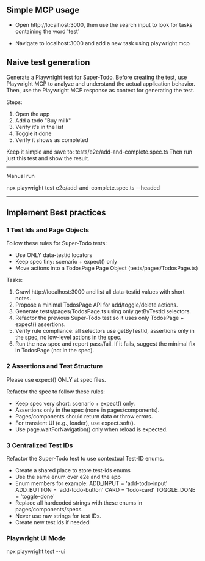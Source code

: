 







## Simple MCP usage

- Open http://localhost:3000, then use the search input to look for tasks containing the word 'test'

- Navigate to localhost:3000 and add a new task using playwright mcp




















## Naive test generation

Generate a Playwright test for Super-Todo.
Before creating the test, use Playwright MCP to analyze and understand the actual application behavior.
Then, use the Playwright MCP response as context for generating the test.

Steps:

1. Open the app
2. Add a todo "Buy milk"
3. Verify it's in the list
4. Toggle it done
5. Verify it shows as completed

Keep it simple and save to: tests/e2e/add-and-complete.spec.ts
Then run just this test and show the result.

---

Manual run

npx playwright test e2e/add-and-complete.spec.ts --headed

---






















## Implement Best practices

### 1 Test Ids and Page Objects

Follow these rules for Super-Todo tests:

- Use ONLY data-testid locators
- Keep spec tiny: scenario + expect() only
- Move actions into a TodosPage Page Object (tests/pages/TodosPage.ts)

Tasks:

1. Crawl http://localhost:3000 and list all data-testid values with short notes.
2. Propose a minimal TodosPage API for add/toggle/delete actions.
3. Generate tests/pages/TodosPage.ts using only getByTestId selectors.
4. Refactor the previous Super-Todo test so it uses only TodosPage + expect() assertions.
5. Verify rule compliance: all selectors use getByTestId, assertions only in the spec, no low-level actions in the spec.
6. Run the new spec and report pass/fail. If it fails, suggest the minimal fix in TodosPage (not in the spec).


























### 2 Assertions and Test Structure

Please use expect() ONLY at spec files.

Refactor the spec to follow these rules:

- Keep spec very short: scenario + expect() only.
- Assertions only in the spec (none in pages/components).
- Pages/components should return data or throw errors.
- For transient UI (e.g., loader), use expect.soft().
- Use page.waitForNavigation() only when reload is expected.

























### 3 Centralized Test IDs

Refactor the Super-Todo test to use contextual Test-ID enums.

- Create a shared place to store test-ids enums
- Use the same enum over e2e and the app
- Enum members for example:
  ADD_INPUT = 'add-todo-input'
  ADD_BUTTON = 'add-todo-button'
  CARD = 'todo-card'
  TOGGLE_DONE = 'toggle-done'
- Replace all hardcoded strings with these enums in pages/components/specs.
- Never use raw strings for test IDs.
- Create new test ids if needed








### Playwright UI Mode

npx playwright test --ui
